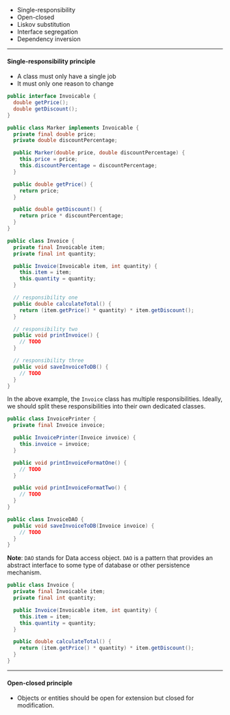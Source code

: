 
- Single-responsibility
- Open-closed
- Liskov substitution
- Interface segregation
- Dependency inversion


---

#### Single-responsibility principle

- A class must only have a single job
- It must only one reason to change


```java
public interface Invoicable {
  double getPrice();
  double getDiscount();
}
```

```java
public class Marker implements Invoicable {
  private final double price;
  private double discountPercentage;

  public Marker(double price, double discountPercentage) {
    this.price = price;
    this.discountPercentage = discountPercentage;
  }

  public double getPrice() {
    return price;
  }

  public double getDiscount() {
    return price * discountPercentage;
  }  
}
```

```java
public class Invoice {
  private final Invoicable item;
  private final int quantity;

  public Invoice(Invoicable item, int quantity) {
    this.item = item;
    this.quantity = quantity;
  }

  // responsibility one
  public double calculateTotal() {
    return (item.getPrice() * quantity) * item.getDiscount();
  }

  // responsibility two
  public void printInvoice() {
    // TODO
  }

  // responsibility three
  public void saveInvoiceToDB() {
    // TODO
  }
}
```

In the above example, the `Invoice` class has multiple responsibilities. Ideally, we should split these responsibilities into their own dedicated classes.

```java
public class InvoicePrinter {
  private final Invoice invoice;

  public InvoicePrinter(Invoice invoice) {
    this.invoice = invoice;
  }

  public void printInvoiceFormatOne() {
    // TODO
  }

  public void printInvoiceFormatTwo() {
    // TODO
  }
}
```

```java
public class InvoiceDAO {
  public void saveInvoiceToDB(Invoice invoice) {
    // TODO
  }
}
```

**Note**: `DAO` stands for Data access object. `DAO` is a pattern that provides an abstract interface to some type of database or other persistence mechanism.

```java
public class Invoice {
  private final Invoicable item;
  private final int quantity;

  public Invoice(Invoicable item, int quantity) {
    this.item = item;
    this.quantity = quantity;
  }

  public double calculateTotal() {
    return (item.getPrice() * quantity) * item.getDiscount();
  }
}
```


---

#### Open-closed principle

- Objects or entities should be open for extension but closed for modification.


